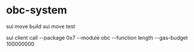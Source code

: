 # obc-system
sui move build
sui move test

sui client call --package 0x7 --module obc --function length --gas-budget 100000000
